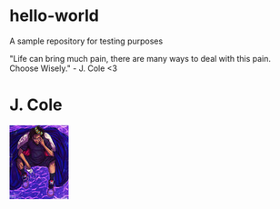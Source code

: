 # hello-world
A sample repository for testing purposes

"Life can bring much pain, there are many ways to deal with this pain. Choose Wisely." - J. Cole <3

# J. Cole
![j cole pic](cole.jpg)

